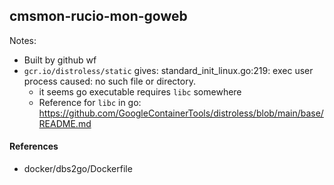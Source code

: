 ## cmsmon-rucio-mon-goweb

Notes:
- Built by github wf
- `gcr.io/distroless/static` gives: standard_init_linux.go:219: exec user process caused: no such file or directory.
  - it seems go executable requires `libc` somewhere
  - Reference for `libc` in go: https://github.com/GoogleContainerTools/distroless/blob/main/base/README.md


#### References
- docker/dbs2go/Dockerfile
